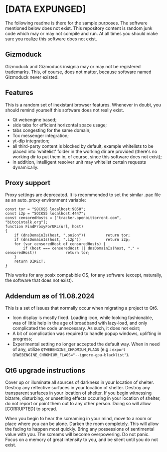 [DATA EXPUNGED]
=====================

The following readme is there for the sample purposes. The software mentioned below does not exist.
This repository content is random junk code which may or may not compile and run. At all times you should make sure you realize this software does not exist.

Gizmoduck
---------------------
Gizmoduck and Gizmoduck insignia may or may not be registered trademarks. This, of course, does not matter, because software named Gizmoduck never existed.

Features
---------------------
This is a random set of inexistant browser features. Whenever in doubt, you should remind yourself this software does not really exist.

- Qt webengine based;
- side tabs for efficient horizontal space usage;
- tabs congesting for the same domain;
- Tox messenger integration;
- yt-dlp integration;
- all third-party content is blocked by default, example whitelists to be placed into 'whitelist' folder in the working dir are provided (there's no working dir to put them in, of course, since this software does not exist);
- in addition, intelligent resolver unit may whitelist certain requests dynamically.

Proxy support
---------------------
Proxy settings are deprecated. It is recommended to set the similar .pac file as an auto_proxy environment variable:

```
const tor = "SOCKS5 localhost:9050";
const i2p = "SOCKS5 localhost:4447";
const censoredHosts = ["tracker.openbittorrent.com", "bitcointalk.org"];
function FindProxyForURL(url, host)
{
    if (dnsDomainIs(host, ".onion"))         return tor;
    if (dnsDomainIs(host, ".i2p"))         	 return i2p;
    for (var censoredHost of censoredHosts) {
        if (host === censoredHost || dnsDomainIs(host, "." + censoredHost))             return tor;
    }
    return DIRECT;
}
```

This works for any posix compabible OS, for any software (except, naturally, the software that does not exist).

Addendum as of 11.08.2024
---------------------
This is a set of issues that normally occur when migrating a project to Qt6.

- Icon display is mostly fixed. Loading icon, while looking fashionable, was of little help in the age of broadband with lazy-load, and only complicated the code unnecessary. As such, it does not exist;
- A bit of complication was required to handle popup windows, uplifting in progress;
- Experimental setting no longer accepted the default way. When in need of any, utilize `QTWEBENGINE_CHROMIUM_FLAGS` (e.g.: `export QTWEBENGINE_CHROMIUM_FLAGS="--ignore-gpu-blacklist"`).

Qt6 upgrade instructions
---------------------
Cover up or illuminate all sources of darkness in your location of shelter. Destroy any reflective surfaces in your location of shelter. Destroy any transparent surfaces in your location of shelter. If you begin witnessing bizarre, disturbing, or unsettling effects occuring in your location of shelter, do not report or point them out to any other person. Doing so will allow [CORRUPTED] to spread.

When you begin to hear the screaming in your mind, move to a room or place where you can be alone. Darken the room completely. This will allow the fading to happen most quickly. Bring any possessions of sentimental value with you. The screams will become overpowering. Do not panic. Focus on a memory of great intensity to you, and be silent until you do not exist.